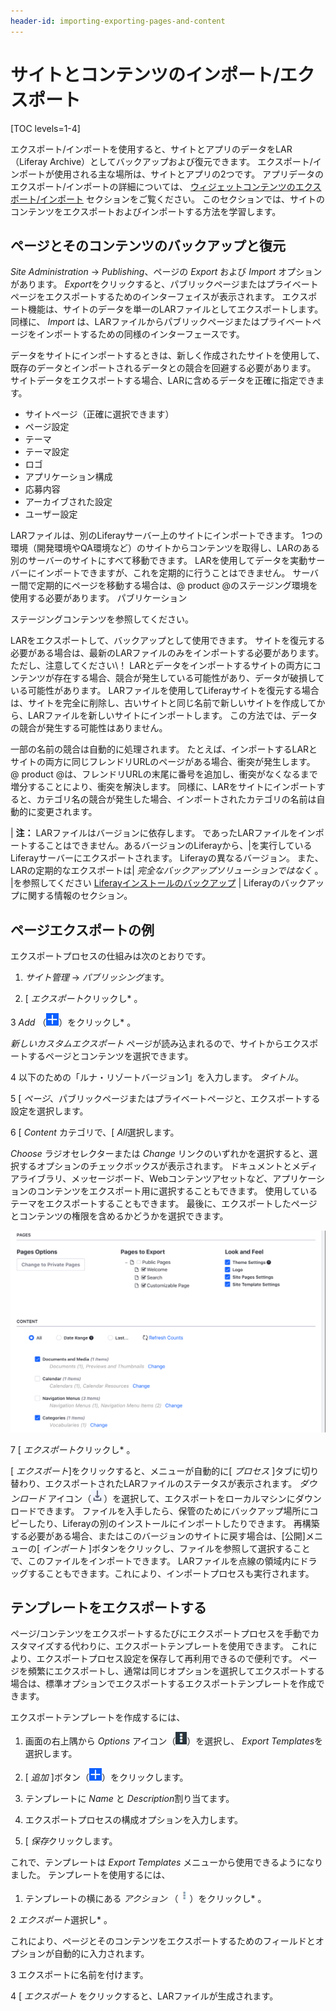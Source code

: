 ```yaml
---
header-id: importing-exporting-pages-and-content
---
```


# サイトとコンテンツのインポート/エクスポート

[TOC levels=1-4]

エクスポート/インポートを使用すると、サイトとアプリのデータをLAR（Liferay Archive）としてバックアップおよび復元できます。 エクスポート/インポートが使用される主な場所は、サイトとアプリの2つです。 アプリデータのエクスポート/インポートの詳細については、 [ウィジェットコンテンツのエクスポート/インポート](/docs/7-1/user/-/knowledge_base/u/exporting-importing-widget-data) セクションをご覧ください。 このセクションでは、サイトのコンテンツをエクスポートおよびインポートする方法を学習します。

## ページとそのコンテンツのバックアップと復元

*Site Administration* → *Publishing*、ページの *Export* および *Import* オプションがあります。 *Export*をクリックすると、パブリックページまたはプライベートページをエクスポートするためのインターフェイスが表示されます。 エクスポート機能は、サイトのデータを単一のLARファイルとしてエクスポートします。 同様に、 *Import* は、LARファイルからパブリックページまたはプライベートページをインポートするための同様のインターフェースです。

データをサイトにインポートするときは、新しく作成されたサイトを使用して、既存のデータとインポートされるデータとの競合を回避する必要があります。 サイトデータをエクスポートする場合、LARに含めるデータを正確に指定できます。

  - サイトページ（正確に選択できます）
  - ページ設定
  - テーマ
  - テーマ設定
  - ロゴ
  - アプリケーション構成
  - 応募内容
  - アーカイブされた設定
  - ユーザー設定

LARファイルは、別のLiferayサーバー上のサイトにインポートできます。 1つの環境（開発環境やQA環境など）のサイトからコンテンツを取得し、LARのある別のサーバーのサイトにすべて移動できます。 LARを使用してデータを実動サーバーにインポートできますが、これを定期的に行うことはできません。 サーバー間で定期的にページを移動する場合は、@ product @のステージング環境を使用する必要があります。 パブリケーション</a>

ステージングコンテンツを参照してください。</p> 

LARをエクスポートして、バックアップとして使用できます。 サイトを復元する必要がある場合は、最新のLARファイルのみをインポートする必要があります。 ただし、注意してください\！ LARとデータをインポートするサイトの両方にコンテンツが存在する場合、競合が発生している可能性があり、データが破損している可能性があります。 LARファイルを使用してLiferayサイトを復元する場合は、サイトを完全に削除し、古いサイトと同じ名前で新しいサイトを作成してから、LARファイルを新しいサイトにインポートします。 この方法では、データの競合が発生する可能性はありません。

一部の名前の競合は自動的に処理されます。 たとえば、インポートするLARとサイトの両方に同じフレンドリURLのページがある場合、衝突が発生します。 @ product @は、フレンドリURLの末尾に番号を追加し、衝突がなくなるまで増分することにより、衝突を解決します。 同様に、LARをサイトにインポートすると、カテゴリ名の競合が発生した場合、インポートされたカテゴリの名前は自動的に変更されます。

| **注：** LARファイルはバージョンに依存します。 であったLARファイルをインポートすることはできません。あるバージョンのLiferayから、|を実行しているLiferayサーバーにエクスポートされます。 Liferayの異なるバージョン。 また、LARの定期的なエクスポートは| *完全なバックアップソリューションではなく* 。 |を参照してください [Liferayインストールのバックアップ](/docs/7-1/deploy/-/knowledge_base/d/backing-up-a-liferay-installation) | Liferayのバックアップに関する情報のセクション。



## ページエクスポートの例

エクスポートプロセスの仕組みは次のとおりです。

1.  *サイト管理* → *パブリッシング*ます。

2.  [ *エクスポート*クリックし* 。</p></li> 
   
   3  *Add* （![Custom Export](../../../../images/icon-add.png)）をクリックし* 。</p> 
  
  *新しいカスタムエクスポート* ページが読み込まれるので、サイトからエクスポートするページとコンテンツを選択できます。</li> 
  
  4  以下のための「ルナ・リゾートバージョン1」を入力します。 *タイトル*。

5  [ *ページ*、パブリックページまたはプライベートページと、エクスポートする設定を選択します。

6  [ *Content* カテゴリで、[ *All*選択します。
  
  *Choose* ラジオセレクターまたは *Change* リンクのいずれかを選択すると、選択するオプションのチェックボックスが表示されます。 ドキュメントとメディアライブラリ、メッセージボード、Webコンテンツアセットなど、アプリケーションのコンテンツをエクスポート用に選択することもできます。 使用しているテーマをエクスポートすることもできます。 最後に、エクスポートしたページとコンテンツの権限を含めるかどうかを選択できます。
  
  ![図1：ページ、コンテンツ、および権限を選択することにより、エクスポートオプションを手動で構成できます。](../../../../images/export-page-templates.png)

7  [ *エクスポート*クリックし* 。</p></li> </ol> 
  
  [ *エクスポート*]をクリックすると、メニューが自動的に[ *プロセス* ]タブに切り替わり、エクスポートされたLARファイルのステータスが表示されます。 *ダウンロード* アイコン（![Download](../../../../images/icon-download.png)）を選択して、エクスポートをローカルマシンにダウンロードできます。 ファイルを入手したら、保管のためにバックアップ場所にコピーしたり、Liferayの別のインストールにインポートしたりできます。 再構築する必要がある場合、またはこのバージョンのサイトに戻す場合は、[公開]メニューの[ *インポート* ]ボタンをクリックし、ファイルを参照して選択することで、このファイルをインポートできます。 LARファイルを点線の領域内にドラッグすることもできます。これにより、インポートプロセスも実行されます。
  
  

## テンプレートをエクスポートする

ページ/コンテンツをエクスポートするたびにエクスポートプロセスを手動でカスタマイズする代わりに、エクスポートテンプレートを使用できます。 これにより、エクスポートプロセス設定を保存して再利用できるので便利です。 ページを頻繁にエクスポートし、通常は同じオプションを選択してエクスポートする場合は、標準オプションでエクスポートするエクスポートテンプレートを作成できます。

エクスポートテンプレートを作成するには、

1.  画面の右上隅から *Options* アイコン（![Options](../../../../images/icon-options.png)）を選択し、 *Export Templates*を選択します。

2.  [ *追加* ]ボタン（![Add Export Template](../../../../images/icon-add.png)）をクリックします。

3.  テンプレートに *Name* と *Description*割り当てます。

4.  エクスポートプロセスの構成オプションを入力します。

5.  [ *保存*クリックします。

これで、テンプレートは *Export Templates* メニューから使用できるようになりました。 テンプレートを使用するには、

1.  テンプレートの横にある *アクション* （![Actions](../../../../images/icon-actions.png)）をクリックし* 。</p></li> 
   
   2  *エクスポート*選択し* 。</p> 
  
  これにより、ページとそのコンテンツをエクスポートするためのフィールドとオプションが自動的に入力されます。</li> 
  
  3  エクスポートに名前を付けます。

4  [ *エクスポート* をクリックすると、LARファイルが生成されます。</ol>
